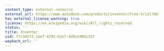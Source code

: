 ```yaml
---
content_type: external-resource
external_url: https://www.autodesk.com/products/inventor/free-trial?mktvar002=5659199|SEM|292754951|22909552031|kwd-11408290&utm_source=GGL&utm_medium=SEM&utm_campaign=GGL_D-M_Inventor_AMER_US_SL_SEM_BR_NEW_EX_0000_5659199&utm_id=5659199&utm_term=kwd-11408290&mkwid=s|pcrid|591195173695|pkw|autodesk%20inventor|pmt|b|pdv|c|slid||pgrid|22909552031|ptaid|kwd-11408290|pid|&utm_medium=cpc&utm_source=bing&utm_campaign=GGL_INVENTOR_US_BR_SEM_EXACT&utm_term=autodesk%20inventor&utm_content=s|pcrid|591195173695|pkw|autodesk%20inventor|pmt|b|pdv|c|slid||pgrid|22909552031|ptaid|kwd-11408290|&gad_source=1&gclid=CjwKCAjw5ImwBhBtEiwAFHDZx66QmuZP5wbll8yJTyOnwfv8PvJSW4zsSxz0Dn48vPrBEUX3Z2gFRRoCc3AQAvD_BwE&ef_id=ZQSx7wANWVmnhgBV:20240326123658:s
has_external_license_warning: true
license: https://en.wikipedia.org/wiki/All_rights_reserved
status: ''
title: Inventor
uid: f7c3d572-1aef-4792-b1ef-4d9ce98dc327
wayback_url: ''
---
```

